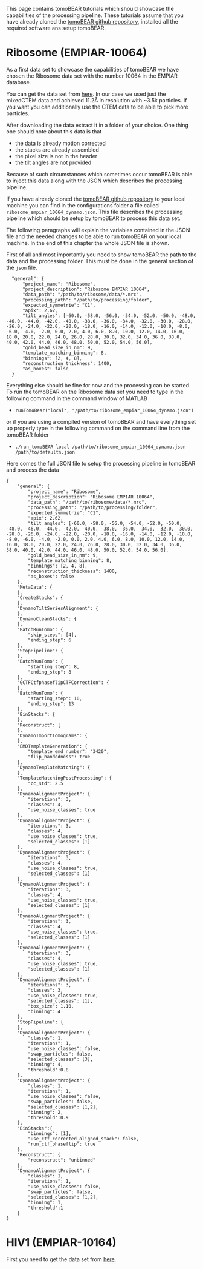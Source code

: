 This page contains tomoBEAR tutorials which should showcase the capabilities of the processing pipeline. These tutorials assume that you have already cloned the [tomoBEAR github repository](https://github.com/KudryashevLab/tomoBEAR), installed all the required software ans setup tomoBEAR.

# Ribosome (EMPIAR-10064)

As a first data set to showcase the capabilities of tomoBEAR we have chosen the Ribosome data set with the number 10064 in the EMPIAR database.

You can get the data set from [here](https://www.ebi.ac.uk/empiar/EMPIAR-10064/). In our case we used just the mixedCTEM data and achieved 11.2Å in resolution with ~3.5k particles. If you want you can additionally use the CTEM data to be able to pick more particles.

After downloading the data extract it in a folder of your choice. One thing one should note about this data is that

* the data is already motion corrected
* the stacks are already assembled
* the pixel size is not in the header
* the tilt angles are not provided

Because of such circumstances which sometimes occur tomoBEAR is able to inject this data along with the JSON which describes the processing pipeline.

If you have already cloned the [tomoBEAR github repository](https://github.com/KudryashevLab/tomoBEAR) to your local machine you can find in the configurations folder a file called `ribosome_empiar_10064_dynamo.json`. This file describes the processing pipeline which should be setup by tomoBEAR to process this data set.

The following paragraphs will explain the variables contained in the JSON file and the needed changes to be able to run tomoBEAR on your local machine. In the end of this chapter the whole JSON file is shown.

First of all and most importantly you need to show tomoBEAR the path to the data and the processing folder. This must be done in the general section of the `json` file. 

`  "general": {`  
`      "project_name": "Ribosome",`  
`      "project_description": "Ribosome EMPIAR 10064",`  
`      "data_path": "/path/to/ribosome/data/*.mrc",`  
`      "processing_path": "/path/to/processing/folder",`  
`      "expected_symmetrie": "C1",`  
`      "apix": 2.62,`  
`      "tilt_angles": [-60.0, -58.0, -56.0, -54.0, -52.0, -50.0, -48.0, -46.0, -44.0, -42.0, -40.0, -38.0, -36.0, -34.0, -32.0, -30.0, -28.0, -26.0, -24.0, -22.0, -20.0, -18.0, -16.0, -14.0, -12.0, -10.0, -8.0, -6.0, -4.0, -2.0, 0.0, 2.0, 4.0, 6.0, 8.0, 10.0, 12.0, 14.0, 16.0, 18.0, 20.0, 22.0, 24.0, 26.0, 28.0, 30.0, 32.0, 34.0, 36.0, 38.0, 40.0, 42.0, 44.0, 46.0, 48.0, 50.0, 52.0, 54.0, 56.0],`  
`      "gold_bead_size_in_nm": 9,`  
`      "template_matching_binning": 8,`  
`      "binnings": [2, 4, 8],`  
`      "reconstruction_thickness": 1400,`  
`      "as_boxes": false`  
`  }`  

Everything else should be fine for now and the processing can be started. To run the tomoBEAR on the Ribosome data set you need to type in the following command in the command window of MATLAB

* `runTomoBear("local", "/path/to/ribosome_empiar_10064_dynamo.json")` 

or if you are using a compiled version of tomoBEAR and have everything set up properly type in the following command on the command line from the tomoBEAR folder

* `./run_tomoBEAR local /path/to/ribosome_empiar_10064_dynamo.json /path/to/defaults.json`


Here comes the full JSON file to setup the processing pipeline in tomoBEAR and process the data

`{`  
`    "general": {`  
`        "project_name": "Ribosome",`  
`        "project_description": "Ribosome EMPIAR 10064",`  
`        "data_path": "/path/to/ribosome/data/*.mrc",`  
`        "processing_path": "/path/to/processing/folder",`  
`        "expected_symmetrie": "C1",`  
`        "apix": 2.62,`  
`        "tilt_angles": [-60.0, -58.0, -56.0, -54.0, -52.0, -50.0, -48.0, -46.0, -44.0, -42.0, -40.0, -38.0, -36.0, -34.0, -32.0, -30.0, -28.0, -26.0, -24.0, -22.0, -20.0, -18.0, -16.0, -14.0, -12.0, -10.0, -8.0, -6.0, -4.0, -2.0, 0.0, 2.0, 4.0, 6.0, 8.0, 10.0, 12.0, 14.0, 16.0, 18.0, 20.0, 22.0, 24.0, 26.0, 28.0, 30.0, 32.0, 34.0, 36.0, 38.0, 40.0, 42.0, 44.0, 46.0, 48.0, 50.0, 52.0, 54.0, 56.0],`  
`        "gold_bead_size_in_nm": 9,`  
`        "template_matching_binning": 8,`  
`        "binnings": [2, 4, 8],`  
`        "reconstruction_thickness": 1400,`  
`        "as_boxes": false`  
`    },`  
`    "MetaData": {`  
`    },`  
`    "CreateStacks": {`  
`    },`  
`    "DynamoTiltSeriesAlignment": {`  
`    },`  
`    "DynamoCleanStacks": {`  
`    },`  
`    "BatchRunTomo": {`  
`        "skip_steps": [4],`  
`        "ending_step": 6`  
`    },`  
`    "StopPipeline": {`  
`    },`  
`    "BatchRunTomo": {`  
`        "starting_step": 8,`  
`        "ending_step": 8`  
`    },`  
`    "GCTFCtfphaseflipCTFCorrection": {`  
`    },`  
`    "BatchRunTomo": {`  
`        "starting_step": 10,`  
`        "ending_step": 13`  
`    },`  
`    "BinStacks": {`  
`    },`  
`    "Reconstruct": {`  
`    },`  
`    "DynamoImportTomograms": {`  
`    },`  
`    "EMDTemplateGeneration": {`  
`        "template_emd_number": "3420",`  
`        "flip_handedness": true`  
`    },`  
`    "DynamoTemplateMatching": {`  
`    },`  
`    "TemplateMatchingPostProcessing": {`  
`        "cc_std": 2.5`  
`    },`  
`    "DynamoAlignmentProject": {`  
`        "iterations": 3,`  
`        "classes": 4,`  
`        "use_noise_classes": true`  
`    },`  
`    "DynamoAlignmentProject": {`  
`        "iterations": 3,`  
`        "classes": 4,`  
`        "use_noise_classes": true,`  
`        "selected_classes": [1]`  
`    },`  
`    "DynamoAlignmentProject": {`  
`        "iterations": 3,`  
`        "classes": 4,`  
`        "use_noise_classes": true,`  
`        "selected_classes": [1]`  
`    },`  
`    "DynamoAlignmentProject": {`  
`        "iterations": 3,`  
`        "classes": 4,`  
`        "use_noise_classes": true,`  
`        "selected_classes": [1]`  
`    },`  
`    "DynamoAlignmentProject": {`  
`        "iterations": 3,`  
`        "classes": 4,`  
`        "use_noise_classes": true,`  
`        "selected_classes": [1]`  
`    },`  
`    "DynamoAlignmentProject": {`  
`        "iterations": 3,`  
`        "classes": 4,`  
`        "use_noise_classes": true,`  
`        "selected_classes": [1]`  
`    },`  
`    "DynamoAlignmentProject": {`  
`        "iterations": 3,`  
`        "classes": 3,`  
`        "use_noise_classes": true,`  
`        "selected_classes": [1],`  
`        "box_size": 1.10,`  
`        "binning": 4`  
`    },`  
`    "StopPipeline": {`  
`    },`  
`    "DynamoAlignmentProject": {`  
`        "classes": 1,`  
`        "iterations": 1,`  
`        "use_noise_classes": false,`  
`        "swap_particles": false,`  
`        "selected_classes": [3],`  
`        "binning": 4,`  
`        "threshold":0.8`  
`    },`  
`    "DynamoAlignmentProject": {`  
`        "classes": 1,`  
`        "iterations": 1,`  
`        "use_noise_classes": false,`  
`        "swap_particles": false,`  
`        "selected_classes": [1,2],`  
`        "binning": 2,`  
`        "threshold":0.9`  
`    },`  
`    "BinStacks":{`  
`        "binnings": [1],`  
`        "use_ctf_corrected_aligned_stack": false,`  
`        "run_ctf_phaseflip": true`  
`    },`  
`    "Reconstruct": {`  
`        "reconstruct": "unbinned"`  
`    },`  
`    "DynamoAlignmentProject": {`  
`        "classes": 1,`  
`        "iterations": 1,`  
`        "use_noise_classes": false,`  
`        "swap_particles": false,`  
`        "selected_classes": [1,2],`  
`        "binning": 1,`  
`        "threshold":1`  
`    }`  
`}`  

# HIV1 (EMPIAR-10164)

First you need to get the data set from [here](https://www.ebi.ac.uk/empiar/EMPIAR-10164/).